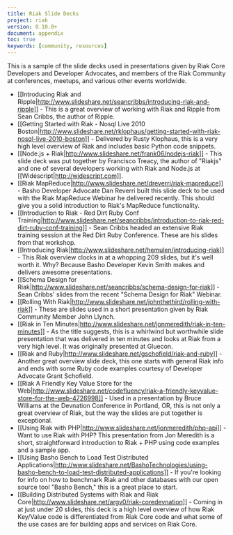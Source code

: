 ```yaml
---
title: Riak Slide Decks
project: riak
version: 0.10.0+
document: appendix
toc: true
keywords: [community, resources]
---
```


This is a sample of the slide decks used in presentations given by Riak Core Developers and Developer Advocates, and members of the Riak Community at conferences, meetups, and various other events worldwide.

* [[Introducing Riak and Ripple|http://www.slideshare.net/seancribbs/introducing-riak-and-ripple]] - This is a great overview of working with Riak and Ripple from Sean Cribbs, the author of Ripple.
* [[Getting Started with Riak - Nosql Live 2010 Boston|http://www.slideshare.net/rklophaus/getting-started-with-riak-nosql-live-2010-boston]] - Delivered by Rusty Klophaus, this is a very high level overview of Riak and includes basic Python code snippets.
* [[Node.js + Riak|http://www.slideshare.net/frank06/nodejs-riak]] - This slide deck was put together by Francisco Treacy, the author of "Riakjs" and one of several developers working with Riak and Node.js at [[Widescript|http://widescript.com]].
* [[Riak MapReduce|http://www.slideshare.net/dreverri/riak-mapreduce]] - Basho Developer Advocate Dan Reverri built this slide deck to be used with the Riak MapReduce Webinar he delivered recently. This should give you a solid introduction to Riak's MapReduce functionality.
* [[Introduction to Riak - Red Dirt Ruby Conf Training|http://www.slideshare.net/seancribbs/introduction-to-riak-red-dirt-ruby-conf-training]] - Sean Cribbs headed an extensive Riak training session at the Red Dirt Ruby Conference. These are his slides from that workshop.
* [[Introducing Riak|http://www.slideshare.net/hemulen/introducing-riak]] - This Riak overview clocks in at a whopping 209 slides, but it's well worth it. Why? Because Basho Developer Kevin Smith makes and delivers awesome presentations.
* [[Schema Design for Riak|http://www.slideshare.net/seancribbs/schema-design-for-riak]] - Sean Cribbs' slides from the recent "Schema Design for Riak" Webinar.
* [[Rolling With Riak|http://www.slideshare.net/johnthethird/rolling-with-riak]] - These are slides used in a short presentation given by Riak Community Member John Llynch.
* [[Riak in Ten Minutes|http://www.slideshare.net/jonmeredith/riak-in-ten-minutes]] - As the title suggests, this is a whirlwind but worthwhile slide presentation that was delivered in ten minutes and looks at Riak from a very high level. It was originally presented at Gluecon.
* [[Riak and Ruby|http://www.slideshare.net/gschofield/riak-and-ruby]] - Another great overview slide deck, this one starts with general Riak info and ends with some Ruby code examples courtesy of Developer Advocate Grant Schofield.
* [[Riak A Friendly Key Value Store for the Web|http://www.slideshare.net/codefluency/riak-a-friendly-keyvalue-store-for-the-web-4726998]] - Used in a presentation by Bruce Williams at the Devnation Conference in Portland, OR, this is not only a great overview of Riak, but the way the slides are put together is exceptional.
* [[Using Riak with PHP|http://www.slideshare.net/jonmeredith/php-api]] - Want to use Riak with PHP? This presentation from Jon Meredith is a short, straightforward introduction to Riak + PHP using code examples and a sample app.
* [[Using Basho Bench to Load Test Distributed Applications|http://www.slideshare.net/BashoTechnologies/using-basho-bench-to-load-test-distributed-applications]] - If you're looking for info on how to benchmark Riak and other databases with our open source tool "Basho Bench," this is a great place to start.
* [[Building Distributed Systems with Riak and Riak Core|http://www.slideshare.net/argv0/riak-coredevnation]] - Coming in at just under 20 slides, this deck is a high level overview of how Riak Key/Value code is differentiated from Riak Core code and what some of the use cases are for building apps and services on Riak Core.

